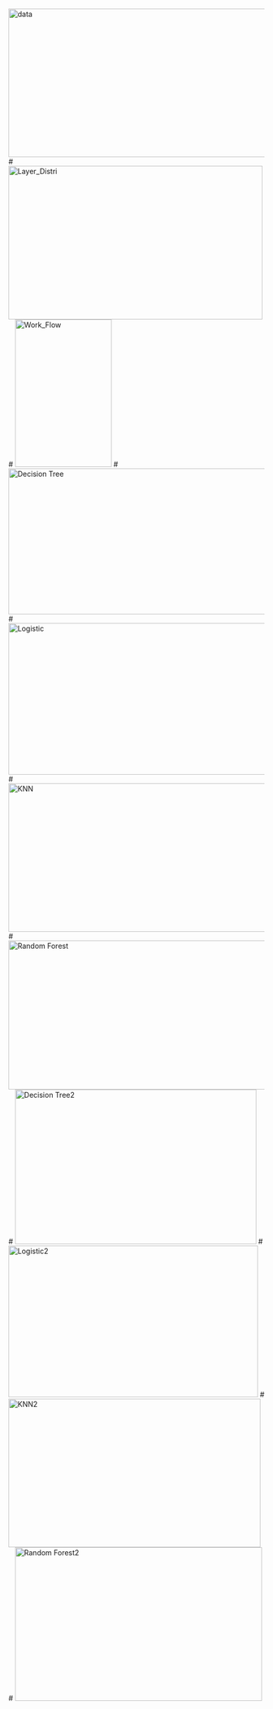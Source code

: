 #

<img width="530" height="292" alt="data" src="https://github.com/user-attachments/assets/2faf4dd9-e58b-4150-892a-81eb4e1981ae" />
#
<img width="500" height="302" alt="Layer_Distri" src="https://github.com/user-attachments/assets/5216b962-3e8a-4058-a396-c10fb6ce59c6" />
#
<img width="190" height="290" alt="Work_Flow" src="https://github.com/user-attachments/assets/7297b880-2a79-44a7-8617-da748e2b318c" />
#
<img width="536" height="287" alt="Decision Tree" src="https://github.com/user-attachments/assets/49b9f47d-1ad0-4650-adef-b3d0734d7786" />
#
<img width="525" height="298" alt="Logistic" src="https://github.com/user-attachments/assets/3d3a6404-0feb-4f39-a4b7-22edf9d4a68b" />
#
<img width="543" height="292" alt="KNN" src="https://github.com/user-attachments/assets/c05ad6a4-5e14-485e-a671-7e6f4839ab09" />
#
<img width="527" height="293" alt="Random Forest" src="https://github.com/user-attachments/assets/18ba11e6-b6bc-4681-99b3-76239e69d11c" />
#
<img width="475" height="304" alt="Decision Tree2" src="https://github.com/user-attachments/assets/2c703e40-cf3c-42c0-b8b9-906279ac690c" />
#
<img width="491" height="298" alt="Logistic2" src="https://github.com/user-attachments/assets/f2b99a4c-fa0a-4e83-b5c7-a48a6692bb73" />
#
<img width="496" height="292" alt="KNN2" src="https://github.com/user-attachments/assets/3e44320a-b75b-4cf2-a501-4ec628127bb9" />
#
<img width="486" height="302" alt="Random Forest2" src="https://github.com/user-attachments/assets/5b274952-5976-40da-b799-074f94837948" />
